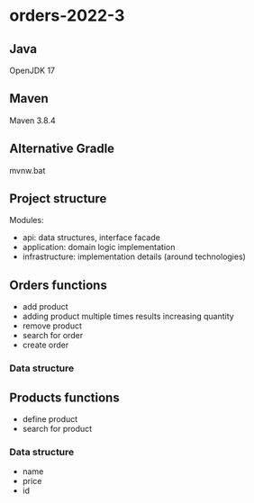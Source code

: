 # orders-2022-3

## Java

OpenJDK 17

## Maven

Maven 3.8.4

## Alternative Gradle

mvnw.bat

## Project structure

Modules:  
- api: data structures, interface facade
- application: domain logic implementation
- infrastructure: implementation details (around technologies)

## Orders functions

- add product
- adding product multiple times results increasing quantity
- remove product
- search for order
- create order

### Data structure

[//]: # (TODO try to specify)

## Products functions

- define product
- search for product

### Data structure

- name
- price
- id
